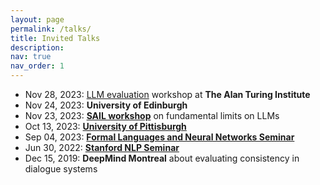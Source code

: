 ```yaml
---
layout: page
permalink: /talks/
title: Invited Talks
description:  
nav: true
nav_order: 1
---
```


- Nov 28, 2023: [LLM evaluation](https://sites.google.com/view/fm-eval-workshop/home) workshop at **The Alan Turing Institute**
- Nov 24, 2023: **University of Edinburgh**
- Nov 23, 2023: **[SAIL workshop](https://sites.google.com/view/sail-ws-llms/program)** on fundamental limits on LLMs
- Oct 13, 2023: **[University of Pittisburgh](https://calendar.pitt.edu/event/cs_seminar_faith_and_fate_limits_of_transformers_on_compositionality)**
- Sep 04, 2023: **[Formal Languages and Neural Networks Seminar](https://flann.super.site/)**
- Jun 30, 2022: **[Stanford NLP Seminar](https://nlp.stanford.edu/seminar/details/nouhadziri.shtml)**
- Dec 15, 2019: **DeepMind Montreal** about evaluating consistency in dialogue systems
